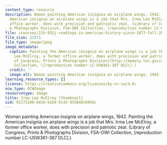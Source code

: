 ```yaml
---
content_type: resource
description: Woman painting American insignia on airplane wings, 1942. Painting the
  American insignia on airplane wings is a job that Mrs. Irma Lee McElroy, a former
  office worker, does with precision and patriotic zeal. (Library of Congress, Prints
  & Photographs Division, FSA-OWI Collection, [reproduction number LC-USW361-387 DLC].)
file: /courses/21h-952j-readings-in-american-history-since-1877-fall-2003/011721008416b1645c42935848c694dc_21h-952jf03-th.jpg
file_size: 11571
file_type: image/jpeg
image_metadata:
  caption: Painting the American insignia on airplane wings is a job that Mrs. Irma
    Lee McElroy, a former office worker, does with precision and patriotic zeal. ([Library
    of Congress, Prints & Photographs Division](http://memory.loc.gov/ammem/), FSA-OWI
    Collection, \[reproduction number LC-USW361-387 DLC\].)
  credit: ''
  image-alt: Woman painting American insignia on airplane wings, 1942.
learning_resource_types: []
license: https://creativecommons.org/licenses/by-nc-sa/4.0/
ocw_type: OCWImage
resourcetype: Image
title: Irma Lee McElroy (thumbnail)
uid: 01172100-8416-b164-5c42-935848c694dc
---
```

Woman painting American insignia on airplane wings, 1942. Painting the American insignia on airplane wings is a job that Mrs. Irma Lee McElroy, a former office worker, does with precision and patriotic zeal. (Library of Congress, Prints & Photographs Division, FSA-OWI Collection, [reproduction number LC-USW361-387 DLC].)